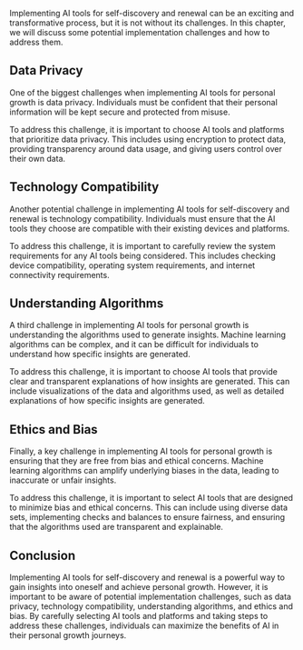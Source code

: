 
Implementing AI tools for self-discovery and renewal can be an exciting and transformative process, but it is not without its challenges. In this chapter, we will discuss some potential implementation challenges and how to address them.

Data Privacy
------------

One of the biggest challenges when implementing AI tools for personal growth is data privacy. Individuals must be confident that their personal information will be kept secure and protected from misuse.

To address this challenge, it is important to choose AI tools and platforms that prioritize data privacy. This includes using encryption to protect data, providing transparency around data usage, and giving users control over their own data.

Technology Compatibility
------------------------

Another potential challenge in implementing AI tools for self-discovery and renewal is technology compatibility. Individuals must ensure that the AI tools they choose are compatible with their existing devices and platforms.

To address this challenge, it is important to carefully review the system requirements for any AI tools being considered. This includes checking device compatibility, operating system requirements, and internet connectivity requirements.

Understanding Algorithms
------------------------

A third challenge in implementing AI tools for personal growth is understanding the algorithms used to generate insights. Machine learning algorithms can be complex, and it can be difficult for individuals to understand how specific insights are generated.

To address this challenge, it is important to choose AI tools that provide clear and transparent explanations of how insights are generated. This can include visualizations of the data and algorithms used, as well as detailed explanations of how specific insights are generated.

Ethics and Bias
---------------

Finally, a key challenge in implementing AI tools for personal growth is ensuring that they are free from bias and ethical concerns. Machine learning algorithms can amplify underlying biases in the data, leading to inaccurate or unfair insights.

To address this challenge, it is important to select AI tools that are designed to minimize bias and ethical concerns. This can include using diverse data sets, implementing checks and balances to ensure fairness, and ensuring that the algorithms used are transparent and explainable.

Conclusion
----------

Implementing AI tools for self-discovery and renewal is a powerful way to gain insights into oneself and achieve personal growth. However, it is important to be aware of potential implementation challenges, such as data privacy, technology compatibility, understanding algorithms, and ethics and bias. By carefully selecting AI tools and platforms and taking steps to address these challenges, individuals can maximize the benefits of AI in their personal growth journeys.
